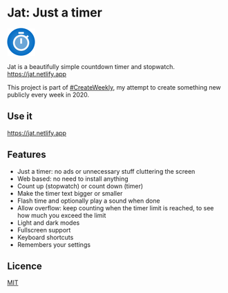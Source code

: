 # Jat: Just a timer

<img width="64px" height="64px" src="./jat.svg">

Jat is a beautifully simple countdown timer and stopwatch. <https://jat.netlify.app>

This project is part of [#CreateWeekly](https://dev.to/josephuspaye/createweekly-create-something-new-publicly-every-week-in-2020-1nh9), my attempt to create something new publicly every week in 2020.

## Use it

<https://jat.netlify.app>

## Features

- Just a timer: no ads or unnecessary stuff cluttering the screen
- Web based: no need to install anything
- Count up (stopwatch) or count down (timer)
- Make the timer text bigger or smaller
- Flash time and optionally play a sound when done
- Allow overflow: keep counting when the timer limit is reached, to see how much you exceed the limit
- Light and dark modes
- Fullscreen support
- Keyboard shortcuts
- Remembers your settings

## Licence

[MIT](LICENCE)
